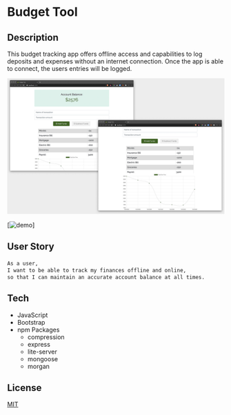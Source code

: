 # Budget Tool

## Description

This budget tracking app offers offline access and capabilities to log deposits and expenses without an internet connection. Once the app is able to connect, the users entries will be logged. 

![screenshot](public/screenshot.jpg)

[![demo](public/demo.gif)]

## User Story

```
As a user,
I want to be able to track my finances offline and online,
so that I can maintain an accurate account balance at all times.
```

## Tech

- JavaScript
- Bootstrap
- npm Packages
  - compression
  - express
  - lite-server
  - mongoose
  - morgan

## License

[MIT](LICENSE)